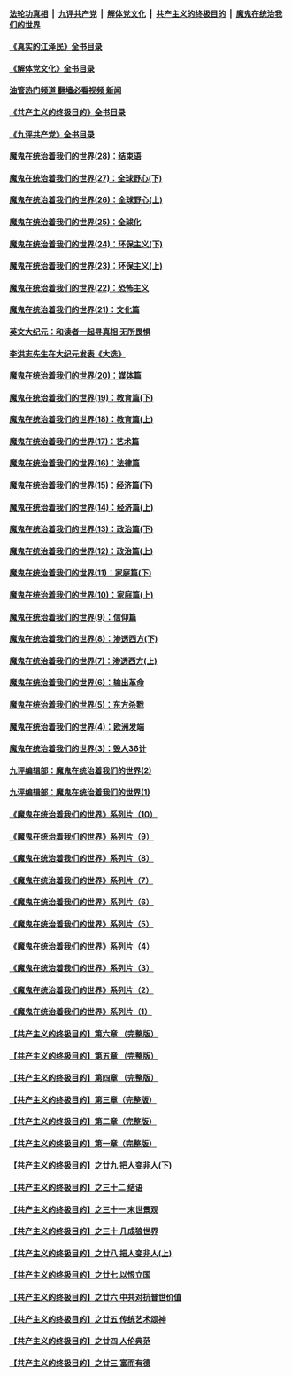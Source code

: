 ####  [法轮功真相](../../../../basic/blob/master/README.md?t=07161102) &nbsp;|&nbsp; [九评共产党](../../../../9ping.md/blob/master/README.md?t=07161102) &nbsp;|&nbsp; [解体党文化](../../../../jtdwh.md/blob/master/README.md?t=07161102)  &nbsp;|&nbsp; [共产主义的终极目的](../../../../gczydzjmd.md/blob/master/README.md?t=07161102) &nbsp;|&nbsp; [魔鬼在统治我们的世界](../../../../mgztzwmdsj.md/blob/master/README.md?t=07161102) 

#### [《真实的江泽民》全书目录](../pages/nsc422/n13721399.md?t=07161102) 

#### [《解体党文化》全书目录](../pages/nsc422/n13721157.md?t=07161102) 

#### [油管热门频道 翻墙必看视频 新闻](http://45.76.130.85:81/youtube.html?07161102)

#### [《共产主义的终极目的》全书目录](../pages/nsc422/n13721048.md?t=07161102) 

#### [《九评共产党》全书目录](../pages/nsc422/n13708085.md?t=07161102) 

#### [魔鬼在统治着我们的世界(28)：结束语](../pages/nsc422/n10936246.md?t=07161102) 

#### [魔鬼在统治着我们的世界(27)：全球野心(下)](../pages/nsc422/n10928319.md?t=07161102) 

#### [魔鬼在统治着我们的世界(26)：全球野心(上)](../pages/nsc422/n10900318.md?t=07161102) 

#### [魔鬼在统治着我们的世界(25)：全球化](../pages/nsc422/n10788205.md?t=07161102) 

#### [魔鬼在统治着我们的世界(24)：环保主义(下)](../pages/nsc422/n10695307.md?t=07161102) 

#### [魔鬼在统治着我们的世界(23)：环保主义(上)](../pages/nsc422/n10688613.md?t=07161102) 

#### [魔鬼在统治着我们的世界(22)：恐怖主义](../pages/nsc422/n10614727.md?t=07161102) 

#### [魔鬼在统治着我们的世界(21)：文化篇](../pages/nsc422/n10597706.md?t=07161102) 

#### [英文大纪元：和读者一起寻真相 无所畏惧](../pages/nsc422/n12542027.md?t=07161102) 

#### [李洪志先生在大纪元发表《大选》](../pages/nsc422/n12534746.md?t=07161102) 

#### [魔鬼在统治着我们的世界(20)：媒体篇](../pages/nsc422/n10586579.md?t=07161102) 

#### [魔鬼在统治着我们的世界(19)：教育篇(下)](../pages/nsc422/n10564808.md?t=07161102) 

#### [魔鬼在统治着我们的世界(18)：教育篇(上)](../pages/nsc422/n10526970.md?t=07161102) 

#### [魔鬼在统治着我们的世界(17)：艺术篇](../pages/nsc422/n10499093.md?t=07161102) 

#### [魔鬼在统治着我们的世界(16)：法律篇](../pages/nsc422/n10485969.md?t=07161102) 

#### [魔鬼在统治着我们的世界(15)：经济篇(下)](../pages/nsc422/n10469975.md?t=07161102) 

#### [魔鬼在统治着我们的世界(14)：经济篇(上)](../pages/nsc422/n10457370.md?t=07161102) 

#### [魔鬼在统治着我们的世界(13)：政治篇(下)](../pages/nsc422/n10448270.md?t=07161102) 

#### [魔鬼在统治着我们的世界(12)：政治篇(上)](../pages/nsc422/n10444576.md?t=07161102) 

#### [魔鬼在统治着我们的世界(11)：家庭篇(下)](../pages/nsc422/n10440961.md?t=07161102) 

#### [魔鬼在统治着我们的世界(10)：家庭篇(上)](../pages/nsc422/n10435448.md?t=07161102) 

#### [魔鬼在统治着我们的世界(9)：信仰篇](../pages/nsc422/n10432159.md?t=07161102) 

#### [魔鬼在统治着我们的世界(8)：渗透西方(下)](../pages/nsc422/n10429603.md?t=07161102) 

#### [魔鬼在统治着我们的世界(7)：渗透西方(上)](../pages/nsc422/n10426013.md?t=07161102) 

#### [魔鬼在统治着我们的世界(6)：输出革命](../pages/nsc422/n10421536.md?t=07161102) 

#### [魔鬼在统治着我们的世界(5)：东方杀戮](../pages/nsc422/n10417707.md?t=07161102) 

#### [魔鬼在统治着我们的世界(4)：欧洲发端](../pages/nsc422/n10414890.md?t=07161102) 

#### [魔鬼在统治着我们的世界(3)：毁人36计](../pages/nsc422/n10411583.md?t=07161102) 

#### [九评编辑部：魔鬼在统治着我们的世界(2)](../pages/nsc422/n10410036.md?t=07161102) 

#### [九评编辑部：魔鬼在统治着我们的世界(1)](../pages/nsc422/n10406825.md?t=07161102) 

#### [《魔鬼在统治着我们的世界》系列片（10）](../pages/nsc422/n12292670.md?t=07161102) 

#### [《魔鬼在统治着我们的世界》系列片（9）](../pages/nsc422/n12290859.md?t=07161102) 

#### [《魔鬼在统治着我们的世界》系列片（8）](../pages/nsc422/n12287445.md?t=07161102) 

#### [《魔鬼在统治着我们的世界》系列片（7）](../pages/nsc422/n12283425.md?t=07161102) 

#### [《魔鬼在统治着我们的世界》系列片（6）](../pages/nsc422/n12282314.md?t=07161102) 

#### [《魔鬼在统治着我们的世界》系列片（5）](../pages/nsc422/n12281419.md?t=07161102) 

#### [《魔鬼在统治着我们的世界》系列片（4）](../pages/nsc422/n12274024.md?t=07161102) 

#### [《魔鬼在统治着我们的世界》系列片（3）](../pages/nsc422/n12271322.md?t=07161102) 

#### [《魔鬼在统治着我们的世界》系列片（2）](../pages/nsc422/n12269049.md?t=07161102) 

#### [《魔鬼在统治着我们的世界》系列片（1）](../pages/nsc422/n12267575.md?t=07161102) 

#### [【共产主义的终极目的】第六章 （完整版）](../pages/nsc422/n11428913.md?t=07161102) 

#### [【共产主义的终极目的】第五章 （完整版）](../pages/nsc422/n11428912.md?t=07161102) 

#### [【共产主义的终极目的】第四章 （完整版）](../pages/nsc422/n11428907.md?t=07161102) 

#### [【共产主义的终极目的】第三章（完整版）](../pages/nsc422/n11428848.md?t=07161102) 

#### [【共产主义的终极目的】第二章（完整版）](../pages/nsc422/n11428831.md?t=07161102) 

#### [【共产主义的终极目的】第一章（完整版）](../pages/nsc422/n11417651.md?t=07161102) 

#### [【共产主义的终极目的】之廿九 把人变非人(下)](../pages/nsc422/n11344140.md?t=07161102) 

#### [【共产主义的终极目的】之三十二 结语](../pages/nsc422/n11360535.md?t=07161102) 

#### [【共产主义的终极目的】之三十一 末世景观](../pages/nsc422/n11351129.md?t=07161102) 

#### [【共产主义的终极目的】之三十 几成狼世界](../pages/nsc422/n11348280.md?t=07161102) 

#### [【共产主义的终极目的】之廿八 把人变非人(上)](../pages/nsc422/n11340492.md?t=07161102) 

#### [【共产主义的终极目的】之廿七 以恨立国](../pages/nsc422/n11336944.md?t=07161102) 

#### [【共产主义的终极目的】之廿六 中共对抗普世价值](../pages/nsc422/n11324785.md?t=07161102) 

#### [【共产主义的终极目的】之廿五 传统艺术颂神](../pages/nsc422/n11296396.md?t=07161102) 

#### [【共产主义的终极目的】之廿四 人伦典范](../pages/nsc422/n11296397.md?t=07161102) 

#### [【共产主义的终极目的】之廿三 富而有德](../pages/nsc422/n11283598.md?t=07161102) 

<img src='http://gfw-breaker.win/goodnews/indexes/nsc422.md' width='0px' height='0px'/>

